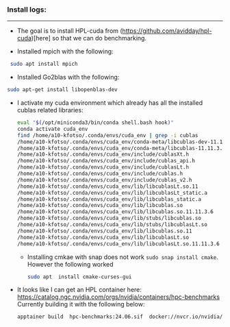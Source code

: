 ### Install logs:
------------------

* The goal is to install HPL-cuda from (https://github.com/avidday/hpl-cuda)[here] so that we can do benchmarking.

* Installed mpich with the following:

```bash
 sudo apt install mpich
```

* Installed Go2blas with the following:

```bash
sudo apt-get install libopenblas-dev
```

* I activate my cuda environment which already has all the installed cublas related libraries:
  ```bash
  eval "$(/opt/miniconda3/bin/conda shell.bash hook)"
  conda activate cuda_env
  find /home/a10-kfotso/.conda/envs/cuda_env | grep -i cublas
  /home/a10-kfotso/.conda/envs/cuda_env/conda-meta/libcublas-dev-11.11.3.6-0.json
  /home/a10-kfotso/.conda/envs/cuda_env/conda-meta/libcublas-11.11.3.6-0.json
  /home/a10-kfotso/.conda/envs/cuda_env/include/cublasXt.h
  /home/a10-kfotso/.conda/envs/cuda_env/include/cublas_api.h
  /home/a10-kfotso/.conda/envs/cuda_env/include/cublasLt.h
  /home/a10-kfotso/.conda/envs/cuda_env/include/cublas.h
  /home/a10-kfotso/.conda/envs/cuda_env/include/cublas_v2.h
  /home/a10-kfotso/.conda/envs/cuda_env/lib/libcublasLt.so.11
  /home/a10-kfotso/.conda/envs/cuda_env/lib/libcublasLt_static.a
  /home/a10-kfotso/.conda/envs/cuda_env/lib/libcublas_static.a
  /home/a10-kfotso/.conda/envs/cuda_env/lib/libcublas.so
  /home/a10-kfotso/.conda/envs/cuda_env/lib/libcublas.so.11.11.3.6
  /home/a10-kfotso/.conda/envs/cuda_env/lib/stubs/libcublas.so
  /home/a10-kfotso/.conda/envs/cuda_env/lib/stubs/libcublasLt.so
  /home/a10-kfotso/.conda/envs/cuda_env/lib/libcublas.so.11
  /home/a10-kfotso/.conda/envs/cuda_env/lib/libcublasLt.so
  /home/a10-kfotso/.conda/envs/cuda_env/lib/libcublasLt.so.11.11.3.6
  ```

  * Installing cmkae with snap does not work ```sudo snap install cmake```. However the following worked
    ```bash
    sudo apt  install cmake-curses-gui
    ```

 * It looks like I can get an HPL container here: https://catalog.ngc.nvidia.com/orgs/nvidia/containers/hpc-benchmarks
   Currently building it with the following below:

   ```bash
   apptainer build  hpc-benchmarks:24.06.sif  docker://nvcr.io/nvidia/hpc-benchmarks:24.06
   ```

